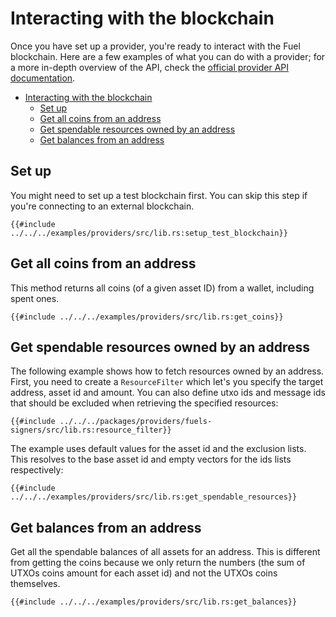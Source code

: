 # Interacting with the blockchain

Once you have set up a provider, you're ready to interact with the Fuel blockchain. Here are a few examples of what you can do with a provider; for a more in-depth overview of the API, check the [official provider API documentation](https://docs.rs/fuels/latest/fuels/signers/provider/struct.Provider.html).

- [Interacting with the blockchain](#interacting-with-the-blockchain)
  - [Set up](#set-up)
  - [Get all coins from an address](#get-all-coins-from-an-address)
  - [Get spendable resources owned by an address](#get-spendable-resources-owned-by-an-address)
  - [Get balances from an address](#get-balances-from-an-address)

## Set up

You might need to set up a test blockchain first. You can skip this step if you're connecting to an external blockchain.

```rust,ignore
{{#include ../../../examples/providers/src/lib.rs:setup_test_blockchain}}
```

## Get all coins from an address

This method returns all coins (of a given asset ID) from a wallet, including spent ones.

```rust,ignore
{{#include ../../../examples/providers/src/lib.rs:get_coins}}
```

## Get spendable resources owned by an address

The following example shows how to fetch resources owned by an address. First, you need to create a  `ResourceFilter` which let's you specify the target address, asset id and amount. You can also define utxo ids and message ids that should be excluded when retrieving the specified resources:

```rust,ignore
{{#include ../../../packages/providers/fuels-signers/src/lib.rs:resource_filter}}
```

The example uses default values for the asset id and the exclusion lists. This resolves to the base asset id and empty vectors for the ids lists respectively:

```rust,ignore
{{#include ../../../examples/providers/src/lib.rs:get_spendable_resources}}
```

## Get balances from an address

Get all the spendable balances of all assets for an address. This is different from getting the coins because we only return the numbers (the sum of UTXOs coins amount for each asset id) and not the UTXOs coins themselves.

```rust,ignore
{{#include ../../../examples/providers/src/lib.rs:get_balances}}
```
